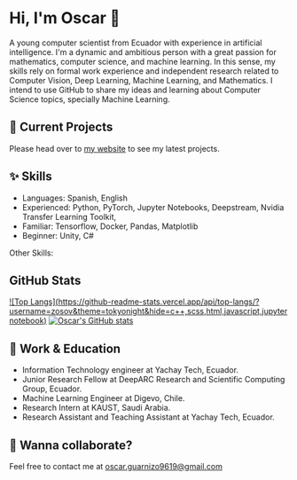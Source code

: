 # Hi, I'm Oscar 👋

A young computer scientist from Ecuador with experience in artificial intelligence. I'm a dynamic and ambitious person with a great passion for mathematics, computer science, and machine learning. In this sense, my skills rely on formal work experience and independent research related to Computer Vision, Deep Learning, Machine Learning, and Mathematics. I intend to use GitHub to share my ideas and learning about Computer Science topics, specially Machine Learning.

## 🚀 Current Projects
Please head over to [my website](https://zosov.github.io/) to see my latest projects.

## ✨ Skills

- Languages: Spanish, English
- Experienced: Python, PyTorch, Jupyter Notebooks, Deepstream, Nvidia Transfer Learning Toolkit,
- Familiar: Tensorflow, Docker, Pandas, Matplotlib
- Beginner: Unity, C#

Other Skills: 

## GitHub Stats

[![Top Langs](https://github-readme-stats.vercel.app/api/top-langs/?username=zosov&theme=tokyonight&hide=c++,scss,html,javascript,jupyter notebook)]() 
[![Oscar's GitHub stats](https://github-readme-stats.vercel.app/api?username=zosov&count_private=true&show_icons=true&theme=tokyonight)]() 

## 💼 Work & Education

* Information Technology engineer at Yachay Tech, Ecuador.
* Junior Research Fellow at DeepARC Research and Scientific Computing Group, Ecuador.
* Machine Learning Engineer at Digevo, Chile.
* Research Intern at KAUST, Saudi Arabia.
* Research Assistant and Teaching Assistant at Yachay Tech, Ecuador.

## 👯 Wanna collaborate?
Feel free to contact me at oscar.guarnizo9619@gmail.com
